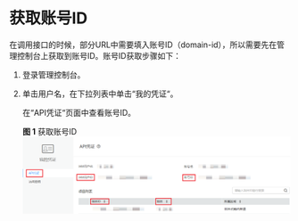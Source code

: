 # 获取账号ID<a name="dws_02_0067"></a>

在调用接口的时候，部分URL中需要填入账号ID（domain-id），所以需要先在管理控制台上获取到账号ID。账号ID获取步骤如下：

1.  登录管理控制台。
2.  单击用户名，在下拉列表中单击“我的凭证“。

    在“API凭证“页面中查看账号ID。

    **图 1**  获取账号ID<a name="fig2096732014483"></a>  
    ![](figures/获取账号ID.png "获取账号ID")


